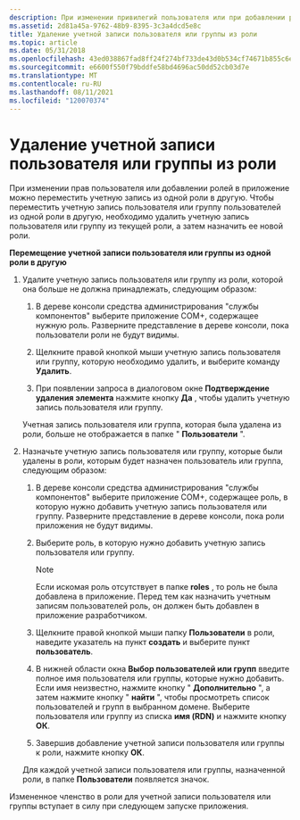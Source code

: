 ```yaml
---
description: При изменении привилегий пользователя или при добавлении ролей в приложение можно переместить учетную запись из одной роли в другую.
ms.assetid: 2d81a45a-9762-48b9-8395-3c3a4dcd5e8c
title: Удаление учетной записи пользователя или группы из роли
ms.topic: article
ms.date: 05/31/2018
ms.openlocfilehash: 43ed038867fad8ff24f274bf733de43d0b534cf74671b855c6e3d43ade05b657
ms.sourcegitcommit: e6600f550f79bddfe58bd4696ac50dd52cb03d7e
ms.translationtype: MT
ms.contentlocale: ru-RU
ms.lasthandoff: 08/11/2021
ms.locfileid: "120070374"
---
```

# <a name="removing-a-user-account-or-group-from-a-role"></a>Удаление учетной записи пользователя или группы из роли

При изменении прав пользователя или добавлении ролей в приложение можно переместить учетную запись из одной роли в другую. Чтобы переместить учетную запись пользователя или группу пользователей из одной роли в другую, необходимо удалить учетную запись пользователя или группу из текущей роли, а затем назначить ее новой роли.

**Перемещение учетной записи пользователя или группы из одной роли в другую**

1.  Удалите учетную запись пользователя или группу из роли, которой она больше не должна принадлежать, следующим образом:

    1.  В дереве консоли средства администрирования "службы компонентов" выберите приложение COM+, содержащее нужную роль. Разверните представление в дереве консоли, пока пользователи роли не будут видимы.

    2.  Щелкните правой кнопкой мыши учетную запись пользователя или группу, которую необходимо удалить, и выберите команду **Удалить**.

    3.  При появлении запроса в диалоговом окне **Подтверждение удаления элемента** нажмите кнопку **Да** , чтобы удалить учетную запись пользователя или группу.

    Учетная запись пользователя или группа, которая была удалена из роли, больше не отображается в папке " **Пользователи** ".

2.  Назначьте учетную запись пользователя или группу, которые были удалены в роли, которым будет назначен пользователь или группа, следующим образом:

    1.  В дереве консоли средства администрирования "службы компонентов" выберите приложение COM+, содержащее роль, в которую нужно добавить учетную запись пользователя или группу. Разверните представление в дереве консоли, пока роли приложения не будут видимы.

    2.  Выберите роль, в которую нужно добавить учетную запись пользователя или группу.

        > [!Note]  
        > Если искомая роль отсутствует в папке **roles** , то роль не была добавлена в приложение. Перед тем как назначить учетным записям пользователей роль, он должен быть добавлен в приложение разработчиком.

         

    3.  Щелкните правой кнопкой мыши папку **Пользователи** в роли, наведите указатель на пункт **создать** и выберите пункт **пользователь**.

    4.  В нижней области окна **Выбор пользователей или групп** введите полное имя пользователя или группы, которые нужно добавить. Если имя неизвестно, нажмите кнопку " **Дополнительно** ", а затем нажмите кнопку " **найти** ", чтобы просмотреть список пользователей и групп в выбранном домене. Выберите пользователя или группу из списка **имя (RDN)** и нажмите кнопку **ОК**.

    5.  Завершив добавление учетной записи пользователя или группы к роли, нажмите кнопку **ОК**.

    Для каждой учетной записи пользователя или группы, назначенной роли, в папке **Пользователи** появляется значок.

Измененное членство в роли для учетной записи пользователя или группы вступает в силу при следующем запуске приложения.

 

 




